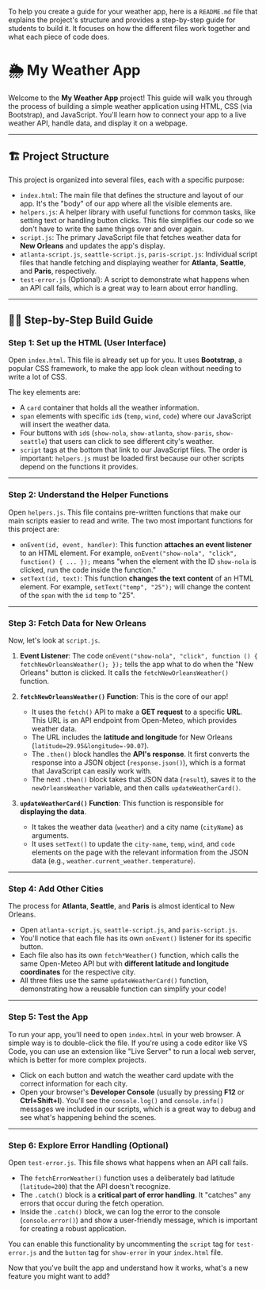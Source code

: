 To help you create a guide for your weather app, here is a `README.md` file that explains the project's structure and provides a step-by-step guide for students to build it. It focuses on how the different files work together and what each piece of code does.

# 🌦️ My Weather App

Welcome to the **My Weather App** project! This guide will walk you through the process of building a simple weather application using HTML, CSS (via Bootstrap), and JavaScript. You'll learn how to connect your app to a live weather API, handle data, and display it on a webpage.

---

## 🏗️ Project Structure

This project is organized into several files, each with a specific purpose:

* `index.html`: The main file that defines the structure and layout of our app. It's the "body" of our app where all the visible elements are.
* `helpers.js`: A helper library with useful functions for common tasks, like setting text or handling button clicks. This file simplifies our code so we don't have to write the same things over and over again.
* `script.js`: The primary JavaScript file that fetches weather data for **New Orleans** and updates the app's display.
* `atlanta-script.js`, `seattle-script.js`, `paris-script.js`: Individual script files that handle fetching and displaying weather for **Atlanta**, **Seattle**, and **Paris**, respectively.
* `test-error.js` (Optional): A script to demonstrate what happens when an API call fails, which is a great way to learn about error handling.

---

## 👨‍💻 Step-by-Step Build Guide

### Step 1: Set up the HTML (User Interface)

Open `index.html`. This file is already set up for you. 
It uses **Bootstrap**, a popular CSS framework, to make the app look clean without needing to write a lot of CSS.

The key elements are:

* A `card` container that holds all the weather information.
* `span` elements with specific `id`s (`temp`, `wind`, `code`) where our JavaScript will insert the weather data.
* Four buttons with `id`s (`show-nola`, `show-atlanta`, `show-paris`, `show-seattle`) that users can click to see different city's weather.
* `script` tags at the bottom that link to our JavaScript files. The order is important: `helpers.js` must be loaded first because our other scripts depend on the functions it provides.

---

### Step 2: Understand the Helper Functions

Open `helpers.js`. This file contains pre-written functions that make our main scripts easier to read and write. The two most important functions for this project are:

* `onEvent(id, event, handler)`: This function **attaches an event listener** to an HTML element. For example, `onEvent("show-nola", "click", function() { ... });` means "when the element with the ID `show-nola` is clicked, run the code inside the function."
* `setText(id, text)`: This function **changes the text content** of an HTML element. For example, `setText("temp", "25");` will change the content of the `span` with the `id` `temp` to "25".

---

### Step 3: Fetch Data for New Orleans

Now, let's look at `script.js`.

1.  **Event Listener**: The code `onEvent("show-nola", "click", function () { fetchNewOrleansWeather(); });` tells the app what to do when the "New Orleans" button is clicked. It calls the `fetchNewOrleansWeather()` function.

2.  **`fetchNewOrleansWeather()` Function**: This is the core of our app!
    * It uses the `fetch()` API to make a **GET request** to a specific **URL**. This URL is an API endpoint from Open-Meteo, which provides weather data.
    * The URL includes the **latitude and longitude** for New Orleans (`latitude=29.95&longitude=-90.07`).
    * The `.then()` block handles the **API's response**. It first converts the response into a JSON object (`response.json()`), which is a format that JavaScript can easily work with.
    * The next `.then()` block takes that JSON data (`result`), saves it to the `newOrleansWeather` variable, and then calls `updateWeatherCard()`.

3.  **`updateWeatherCard()` Function**: This function is responsible for **displaying the data**.
    * It takes the weather data (`weather`) and a city name (`cityName`) as arguments.
    * It uses `setText()` to update the `city-name`, `temp`, `wind`, and `code` elements on the page with the relevant information from the JSON data (e.g., `weather.current_weather.temperature`).

---

### Step 4: Add Other Cities

The process for **Atlanta**, **Seattle**, and **Paris** is almost identical to New Orleans.

* Open `atlanta-script.js`, `seattle-script.js`, and `paris-script.js`.
* You'll notice that each file has its own `onEvent()` listener for its specific button.
* Each file also has its own `fetch*Weather()` function, which calls the same Open-Meteo API but with **different latitude and longitude coordinates** for the respective city.
* All three files use the same `updateWeatherCard()` function, demonstrating how a reusable function can simplify your code!

---

### Step 5: Test the App

To run your app, you'll need to open `index.html` in your web browser. A simple way is to double-click the file. If you're using a code editor like VS Code, you can use an extension like "Live Server" to run a local web server, which is better for more complex projects.

* Click on each button and watch the weather card update with the correct information for each city.
* Open your browser's **Developer Console** (usually by pressing **F12** or **Ctrl+Shift+I**). You'll see the `console.log()` and `console.info()` messages we included in our scripts, which is a great way to debug and see what's happening behind the scenes.

---

### Step 6: Explore Error Handling (Optional)

Open `test-error.js`. This file shows what happens when an API call fails.

* The `fetchErrorWeather()` function uses a deliberately bad latitude (`latitude=200`) that the API doesn't recognize.
* The `.catch()` block is a **critical part of error handling**. It "catches" any errors that occur during the fetch operation.
* Inside the `.catch()` block, we can log the error to the console (`console.error()`) and show a user-friendly message, which is important for creating a robust application.

You can enable this functionality by uncommenting the `script` tag for `test-error.js` and the `button` tag for `show-error` in your `index.html` file.

Now that you've built the app and understand how it works, what's a new feature you might want to add?